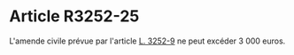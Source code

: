 # Article R3252-25

  
L'amende civile prévue par l'article [L. 3252-9][1] ne peut excéder 3 000 euros.

 [1]: /affichCodeArticle.do?cidTexte=LEGITEXT000006072050&idArticle=LEGIARTI000006902888&dateTexte=&categorieLien=cid